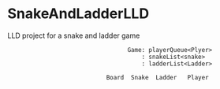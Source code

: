 # SnakeAndLadderLLD
LLD project for a snake and ladder game



                                      Game: playerQueue<Plyer>
                                          : snakeList<snake>
                                          : ladderList<Ladder>

                                Board  Snake  Ladder   Player
